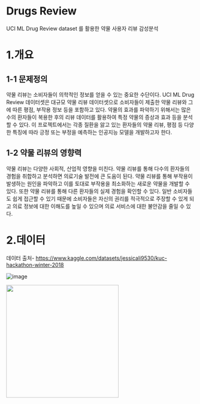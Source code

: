 # Drugs Review
UCI ML Drug Review dataset 를 활용한 약물 사용자 리뷰 감성분석 

# 1.개요 
## 1-1 문제정의
약물 리뷰는 소비자들이 의학적인 정보를 얻을 수 있는 중요한 수단이다.
UCI ML Drug Review 데이터셋은 대규모 약물 리뷰 데이터셋으로 소비자들이 제출한 약물 리뷰와 그에 따른 평점, 부작용 정보 등을 포함하고 있다.
약물의 효과를 파악하기 위해서는 많은 수의 환자들이 복용한 후의 리뷰 데이터를 활용하여 특정 약물의 증상과 효과 등을 분석할 수 있다.
이 프로젝트에서는 각종 질환을 앓고 있는 환자들의 약물 리뷰, 평점 등 다양한 특징에 따라 긍정 또는 부정을 예측하는 인공지능 모델을 개발하고자 한다.

## 1-2 약물 리뷰의 영향력 

약물 리뷰는 다양한 사회적, 산업적 영향을 미친다.
약물 리뷰를 통해 다수의 환자들의 경험을 취합하고 분석하면 의료기술 발전에 큰 도움이 된다. 약물 리뷰를 통해 부작용이 발생하는 원인을 파악하고
이를 토대로 부작용을 최소화하는 새로운 약물을 개발할 수 있다.
또한 약물 리뷰를 통해 다른 환자들의 실제 경험을 확인할 수 있다. 일반 소비자들도 쉽게 접근할 수 있기 때문에 소비자들은 자신의 권리를 적극적으로 주장할 수 있게 되고
의료 정보에 대한 이해도를 높일 수 있으며 의료 서비스에 대한 불안감을 줄일 수 있다.


# 2.데이터
데이터 출처- https://www.kaggle.com/datasets/jessicali9530/kuc-hackathon-winter-2018

![image](https://user-images.githubusercontent.com/112537146/232663934-6baec530-bc1a-4f17-877c-f36857994e12.png)



<div><img src = "https://user-images.githubusercontent.com/112537146/232656257-a82044df-6a63-478d-a71d-3dbcadf2d427.png" width="300"></div>
